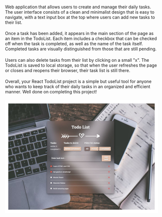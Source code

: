 ####
Web application that allows users to create and manage their daily tasks. The user interface consists of a clean and minimalist design that is easy to navigate, with a text input box at the top where users can add new tasks to their list.
####
Once a task has been added, it appears in the main section of the page as an item in the TodoList. Each item includes a checkbox that can be checked off when the task is completed, as well as the name of the task itself. Completed tasks are visually distinguished from those that are still pending.
####
Users can also delete tasks from their list by clicking on a small "x". The TodoList is saved to local storage, so that when the user refreshes the page or closes and reopens their browser, their task list is still there.
####
Overall, your React TodoList project is a simple but useful tool for anyone who wants to keep track of their daily tasks in an organized and efficient manner. Well done on completing this project!
####
![preview](https://github.com/Inna-Mykytiuk/React-Redux-beginning/blob/main/todo.JPG)


